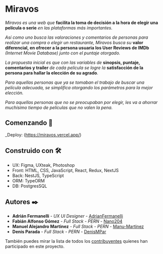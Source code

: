 # Miravos

_Miravos es una web que_ **facilita la toma de decisión a la hora de elegir una película o serie** _en las plataformas más importantes._

_Así como uno busca las valoraciones y comentarios de personas para realizar una compra o elegir un restaurante, Miravos busca su_ **valor diferencial, en ofrecer a la persona usuaria los User Reviews de IMDb** _(Internet Movie Database) junto con el puntaje otorgado._

_La propuesta inicial es que con las variables de_ **sinopsis, puntaje, comentarios y trailer** _de cada película se logre la_ **satisfacción de la persona para hallar la elección de su agrado**.

_Para aquellas personas que ya se tomaban el trabajo de buscar una película adecuada, se simplifica otorgando los parámetros para la mejor elección._

_Para aquellas personas que no se preocupaban por elegir, les va a ahorrar muchísimo tiempo de películas que no valen la pena._

## Comenzando 🚀

_Deploy: (https://miravos.vercel.app/)

## Construido con 🛠️

- UX: Figma, UXteak, Photoshop
- Front: HTML, CSS, JavaScript, React, Redux, NextJS
- Back: NestJS, TypeScript
- ORM: TypeORM
- DB: PostgresSQL

## Autores ✒️

- **Adrián Fermanelli** - _UX UI Designer_ - [AdrianFermanelli]((https://www.behance.net/adrianfermane))
- **Fabián Alfonso Gómez** - _Full Stack - PERN_ - [Nano204](https://https://github.com/Nano204)
- **Manuel Alejandro Martinez** - _Full Stack - PERN_ - [Manu-Martinez](https://github.com/Manu-Martinez)
- **Denis Parada** - _Full Stack - PERN_ - [DenisMPar](https://github.com/DenisMPar)

También puedes mirar la lista de todos los [contribuyentes](https://github.com/your/project/contributors) quíenes han participado en este proyecto.

